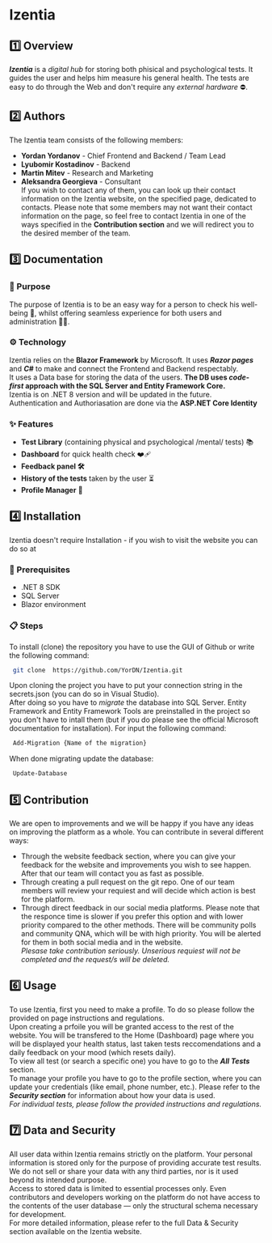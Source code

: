 # Izentia
## 1️⃣ Overview
***Izentia*** is a *digital hub* for storing both phisical and psychological tests. It guides the user and helps him measure his general health. The tests are easy to do through the Web and don't require any *external hardware* ⛔.

## 2️⃣ Authors
The Izentia team consists of the following members:
- **Yordan Yordanov** - Chief Frontend and Backend / Team Lead
- **Lyubomir Kostadinov** - Backend
- **Martin Mitev** - Research and Marketing
- **Aleksandra Georgieva** - Consultant \
If you wish to contact any of them, you can look up their contact information on the Izentia website, on the specified page, dedicated to contacts. Please note that some members may not want their contact information on the page, so feel free to contact Izentia in one of the ways specified in the **Contribution section** and we will redirect you to the desired member of the team.

## 3️⃣ Documentation
### 🎯 Purpose 
The purpose of Izentia is to be an easy way for a person to check his well-being 🍃, whilst offering seamless experience for both users and administration 🙍‍♂️. 
### ⚙️ Technology
Izentia relies on the **Blazor Framework** by Microsoft. It uses ***Razor pages*** and ***C#*** to make and connect the Frontend and Backend respectably. \
It uses a Data base for storing the data of the users. **The DB uses *code-first* approach with the SQL Server and Entity Framework Core.**\
Izentia is on .NET 8 version and will be updated in the future. \
Authentication and Authoriasation are done via the **ASP.NET Core Identity**

### ✨ Features
- **Test Library** (containing physical and psychological /mental/ tests) 📚
- **Dashboard** for quick health check ❤️‍🩹
- **Feedback panel 🛠️**
- **History of the tests** taken by the user ⏳
- **Profile Manager** 🧑
## 4️⃣ Installation
Izentia doesn't require Installation - if you wish to visit the website you can do so at 
### 🔧 Prerequisites
- .NET 8 SDK
- SQL Server
- Blazor environment
### 📋 Steps

To install (clone) the repository you have to use the GUI of Github or write the following command: 
``` bash
 git clone  https://github.com/YorDN/Izentia.git
```
Upon cloning the project you have to put your connection string in the secrets.json (you can do so in Visual Studio). \
After doing so you have to *migrate* the database into SQL Server. Entity Framework and Entity Framework Tools are preinstalled in the project so you don't have to intall them (but if you do please see the official Microsoft documentation for installation). For input the following command:
```bash
 Add-Migration {Name of the migration}
```
When done migrating update the database:
```bash
 Update-Database
```
## 5️⃣ Contribution
We are open to improvements and we will be happy if you have any ideas on improving the platform as a whole. You can contribute in several different ways: 
- Through the website feedback section, where you can give your feedback for the website and improvements you wish to see happen. After that our team will contact you as fast as possible. 
- Through creating a pull request on the git repo. One of our team members will review your requiest and will decide which action is best for the platform.
- Through direct feedback in our social media platforms. Please note that the responce time is slower if you prefer this option and with lower priority compared to the other methods. There will be community polls and community QNA, which will be with high priority. You will be alerted for them in both social media and in the website.\
*Plesase take contribution seriously. Unserious requiest will not be completed and the request/s will be deleted.*
## 6️⃣ Usage
To use Izentia, first you need to make a profile. To do so please follow the provided on page instructions and regulations. \
Upon creating a prfoile you will be granted access to the rest of the website. You will be transfered to the Home (Dashboard) page where you will be displayed your health status, last taken tests reccomendations and a daily feedback on your mood (which resets daily). \
To view all test (or search a specific one) you have to go to the ***All Tests*** section. \
To manage your profile you have to go to the profile section, where you can update your credentials (like email, phone number, etc.). Please refer to the ***Security section*** for information about how your data is used.\
*For individual tests, please follow the provided instructions and regulations.*

## 7️⃣ Data and Security
All user data within Izentia remains strictly on the platform. Your personal information is stored only for the purpose of providing accurate test results. We do not sell or share your data with any third parties, nor is it used beyond its intended purpose. \
Access to stored data is limited to essential processes only. Even contributors and developers working on the platform do not have access to the contents of the user database — only the structural schema necessary for development. \
For more detailed information, please refer to the full Data & Security section available on the Izentia website.



